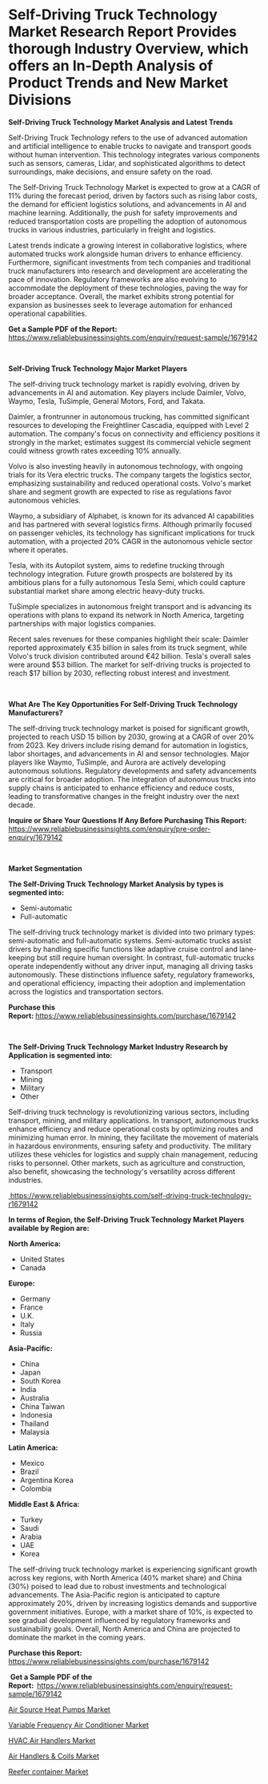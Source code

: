 <p><h1>Self-Driving Truck Technology Market Research Report Provides thorough Industry Overview, which offers an In-Depth Analysis of Product Trends and New Market Divisions</h1></p><p><strong>Self-Driving Truck Technology Market Analysis and Latest Trends</strong></p>
<p><p>Self-Driving Truck Technology refers to the use of advanced automation and artificial intelligence to enable trucks to navigate and transport goods without human intervention. This technology integrates various components such as sensors, cameras, Lidar, and sophisticated algorithms to detect surroundings, make decisions, and ensure safety on the road. </p><p>The Self-Driving Truck Technology Market is expected to grow at a CAGR of 11% during the forecast period, driven by factors such as rising labor costs, the demand for efficient logistics solutions, and advancements in AI and machine learning. Additionally, the push for safety improvements and reduced transportation costs are propelling the adoption of autonomous trucks in various industries, particularly in freight and logistics.</p><p>Latest trends indicate a growing interest in collaborative logistics, where automated trucks work alongside human drivers to enhance efficiency. Furthermore, significant investments from tech companies and traditional truck manufacturers into research and development are accelerating the pace of innovation. Regulatory frameworks are also evolving to accommodate the deployment of these technologies, paving the way for broader acceptance. Overall, the market exhibits strong potential for expansion as businesses seek to leverage automation for enhanced operational capabilities.</p></p>
<p><strong>Get a Sample PDF of the Report:&nbsp;</strong> <a href="https://www.reliablebusinessinsights.com/enquiry/request-sample/1679142?utm_campaign=1877&utm_medium=2&utm_source=Github&utm_content=ia&utm_term=24032025&utm_id=self-driving-truck-technology">https://www.reliablebusinessinsights.com/enquiry/request-sample/1679142</a></p>
<p>&nbsp;</p>
<p><strong>Self-Driving Truck Technology Major Market Players</strong></p>
<p><p>The self-driving truck technology market is rapidly evolving, driven by advancements in AI and automation. Key players include Daimler, Volvo, Waymo, Tesla, TuSimple, General Motors, Ford, and Takata. </p><p>Daimler, a frontrunner in autonomous trucking, has committed significant resources to developing the Freightliner Cascadia, equipped with Level 2 automation. The company's focus on connectivity and efficiency positions it strongly in the market; estimates suggest its commercial vehicle segment could witness growth rates exceeding 10% annually.</p><p>Volvo is also investing heavily in autonomous technology, with ongoing trials for its Vera electric trucks. The company targets the logistics sector, emphasizing sustainability and reduced operational costs. Volvo's market share and segment growth are expected to rise as regulations favor autonomous vehicles.</p><p>Waymo, a subsidiary of Alphabet, is known for its advanced AI capabilities and has partnered with several logistics firms. Although primarily focused on passenger vehicles, its technology has significant implications for truck automation, with a projected 20% CAGR in the autonomous vehicle sector where it operates.</p><p>Tesla, with its Autopilot system, aims to redefine trucking through technology integration. Future growth prospects are bolstered by its ambitious plans for a fully autonomous Tesla Semi, which could capture substantial market share among electric heavy-duty trucks.</p><p>TuSimple specializes in autonomous freight transport and is advancing its operations with plans to expand its network in North America, targeting partnerships with major logistics companies.</p><p>Recent sales revenues for these companies highlight their scale: Daimler reported approximately €35 billion in sales from its truck segment, while Volvo's truck division contributed around €42 billion. Tesla's overall sales were around $53 billion. The market for self-driving trucks is projected to reach $17 billion by 2030, reflecting robust interest and investment.</p></p>
<p>&nbsp;</p>
<p><strong>What Are The Key Opportunities For Self-Driving Truck Technology Manufacturers?</strong></p>
<p><p>The self-driving truck technology market is poised for significant growth, projected to reach USD 15 billion by 2030, growing at a CAGR of over 20% from 2023. Key drivers include rising demand for automation in logistics, labor shortages, and advancements in AI and sensor technologies. Major players like Waymo, TuSimple, and Aurora are actively developing autonomous solutions. Regulatory developments and safety advancements are critical for broader adoption. The integration of autonomous trucks into supply chains is anticipated to enhance efficiency and reduce costs, leading to transformative changes in the freight industry over the next decade.</p></p>
<p><strong>Inquire or Share Your Questions If Any Before Purchasing This Report:</strong> <a href="https://www.reliablebusinessinsights.com/enquiry/pre-order-enquiry/1679142?utm_campaign=1877&utm_medium=2&utm_source=Github&utm_content=ia&utm_term=24032025&utm_id=self-driving-truck-technology">https://www.reliablebusinessinsights.com/enquiry/pre-order-enquiry/1679142</a></p>
<p>&nbsp;</p>
<p><strong>Market Segmentation</strong></p>
<p><strong>The Self-Driving Truck Technology Market Analysis by types is segmented into:</strong></p>
<p><ul><li>Semi-automatic</li><li>Full-automatic</li></ul></p>
<p><p>The self-driving truck technology market is divided into two primary types: semi-automatic and full-automatic systems. Semi-automatic trucks assist drivers by handling specific functions like adaptive cruise control and lane-keeping but still require human oversight. In contrast, full-automatic trucks operate independently without any driver input, managing all driving tasks autonomously. These distinctions influence safety, regulatory frameworks, and operational efficiency, impacting their adoption and implementation across the logistics and transportation sectors.</p></p>
<p><strong>Purchase this Report:&nbsp;</strong><a href="https://www.reliablebusinessinsights.com/purchase/1679142?utm_campaign=1877&utm_medium=2&utm_source=Github&utm_content=ia&utm_term=24032025&utm_id=self-driving-truck-technology">https://www.reliablebusinessinsights.com/purchase/1679142</a></p>
<p>&nbsp;</p>
<p><strong>The Self-Driving Truck Technology Market Industry Research by Application is segmented into:</strong></p>
<p><ul><li>Transport</li><li>Mining</li><li>Military</li><li>Other</li></ul></p>
<p><p>Self-driving truck technology is revolutionizing various sectors, including transport, mining, and military applications. In transport, autonomous trucks enhance efficiency and reduce operational costs by optimizing routes and minimizing human error. In mining, they facilitate the movement of materials in hazardous environments, ensuring safety and productivity. The military utilizes these vehicles for logistics and supply chain management, reducing risks to personnel. Other markets, such as agriculture and construction, also benefit, showcasing the technology's versatility across different industries.</p></p>
<p><a href="https://www.reliablebusinessinsights.com/self-driving-truck-technology-r1679142?utm_campaign=1877&utm_medium=2&utm_source=Github&utm_content=ia&utm_term=24032025&utm_id=self-driving-truck-technology">&nbsp;https://www.reliablebusinessinsights.com/self-driving-truck-technology-r1679142</a></p>
<p><strong>In terms of Region, the Self-Driving Truck Technology Market Players available by Region are:</strong></p>
<p>
    <p> <strong> North America: </strong>
        <ul>
            <li>United States</li>
            <li>Canada</li>
        </ul>
        </p> 
    <p> <strong> Europe: </strong>
        <ul>
            <li>Germany</li>
            <li>France</li>
            <li>U.K.</li>
            <li>Italy</li>
            <li>Russia</li>
        </ul>
        </p> 
    <p> <strong> Asia-Pacific: </strong>
        <ul>
            <li>China</li>
            <li>Japan</li>
            <li>South Korea</li>
            <li>India</li>
            <li>Australia</li>
            <li>China Taiwan</li>
            <li>Indonesia</li>
            <li>Thailand</li>
            <li>Malaysia</li>
        </ul>
        </p> 
    <p> <strong> Latin America: </strong>
        <ul>
            <li>Mexico</li>
            <li>Brazil</li>
            <li>Argentina Korea</li>
            <li>Colombia</li>
        </ul>
        </p> 
    <p> <strong> Middle East & Africa: </strong>
        <ul>
            <li>Turkey</li>
            <li>Saudi</li>
            <li>Arabia</li>
            <li>UAE</li>
            <li>Korea</li>
        </ul>
    </p>
    </p>
<p><p>The self-driving truck technology market is experiencing significant growth across key regions, with North America (40% market share) and China (30%) poised to lead due to robust investments and technological advancements. The Asia-Pacific region is anticipated to capture approximately 20%, driven by increasing logistics demands and supportive government initiatives. Europe, with a market share of 10%, is expected to see gradual development influenced by regulatory frameworks and sustainability goals. Overall, North America and China are projected to dominate the market in the coming years.</p></p>
<p><strong>Purchase this Report: </strong><a href="https://www.reliablebusinessinsights.com/purchase/1679142?utm_campaign=1877&utm_medium=2&utm_source=Github&utm_content=ia&utm_term=24032025&utm_id=self-driving-truck-technology">https://www.reliablebusinessinsights.com/purchase/1679142</a></p>
<p>&nbsp;<strong>Get a Sample PDF of the Report:&nbsp;&nbsp;</strong><a href="https://www.reliablebusinessinsights.com/enquiry/request-sample/1679142?utm_campaign=1877&utm_medium=2&utm_source=Github&utm_content=ia&utm_term=24032025&utm_id=self-driving-truck-technology">https://www.reliablebusinessinsights.com/enquiry/request-sample/1679142</a></p>
<p><strong></strong></p>
<p><p><a href="https://github.com/ayondaylos/Market-Research-Report-List-1/blob/main/air-source-heat-pumps-market.md?utm_campaign=1877&utm_medium=2&utm_source=Github&utm_content=ia&utm_term=24032025&utm_id=self-driving-truck-technology">Air Source Heat Pumps Market</a></p><p><a href="https://github.com/cayposshefin/Market-Research-Report-List-1/blob/main/variable-frequency-air-conditioner-market.md?utm_campaign=1877&utm_medium=2&utm_source=Github&utm_content=ia&utm_term=24032025&utm_id=self-driving-truck-technology">Variable Frequency Air Conditioner Market</a></p><p><a href="https://github.com/leoustolja/Market-Research-Report-List-1/blob/main/hvac-air-handlers-market.md?utm_campaign=1877&utm_medium=2&utm_source=Github&utm_content=ia&utm_term=24032025&utm_id=self-driving-truck-technology">HVAC Air Handlers Market</a></p><p><a href="https://github.com/kanetaerkid/Market-Research-Report-List-1/blob/main/air-handlers-coils-market.md?utm_campaign=1877&utm_medium=2&utm_source=Github&utm_content=ia&utm_term=24032025&utm_id=self-driving-truck-technology">Air Handlers & Coils Market</a></p><p><a href="https://github.com/madethkijori/Market-Research-Report-List-1/blob/main/reefer-container-market.md?utm_campaign=1877&utm_medium=2&utm_source=Github&utm_content=ia&utm_term=24032025&utm_id=self-driving-truck-technology">Reefer container Market</a></p></p>